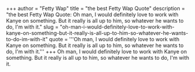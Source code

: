 +++
author = "Fetty Wap"
title = "the best Fetty Wap Quote"
description = "the best Fetty Wap Quote: Oh man, I would definitely love to work with Kanye on something. But it really is all up to him, so whatever he wants to do, I'm with it."
slug = "oh-man-i-would-definitely-love-to-work-with-kanye-on-something-but-it-really-is-all-up-to-him-so-whatever-he-wants-to-do-im-with-it"
quote = '''Oh man, I would definitely love to work with Kanye on something. But it really is all up to him, so whatever he wants to do, I'm with it.'''
+++
Oh man, I would definitely love to work with Kanye on something. But it really is all up to him, so whatever he wants to do, I'm with it.
